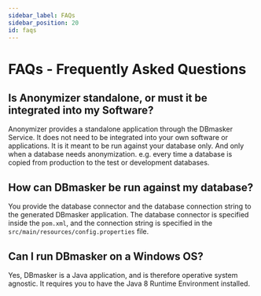 ```yaml
---
sidebar_label: FAQs
sidebar_position: 20
id: faqs
---
```


# FAQs - Frequently Asked Questions
<!-- markdownlint-disable MD033 - makes html allowed -->

## Is Anonymizer standalone, or must it be integrated into my Software?

Anonymizer provides a standalone application through the DBmasker Service.
It does not need to be integrated into your own software or applications.
It is it meant to be run against your database only. And only when a database needs anonymization.
e.g. every time a database is copied from production to the test or development databases.

## How can DBmasker be run against my database?

You provide the database connector and the database connection string to the generated DBmasker application.
The database connector is specified inside the `pom.xml`, and the connection string is specified in the `src/main/resources/config.properties` file.

## Can I run DBmasker on a Windows OS?

Yes, DBmasker is a Java application, and is therefore operative system agnostic. It requires you to have the Java 8 Runtime Environment installed.